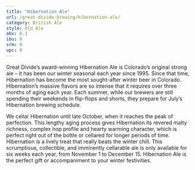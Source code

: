 ```yaml
---
title: "Hibernation Ale"
url: /great-divide-brewing/hibernation-ale/
category: British Ale
style: Old Ale
abv: 8.1
ibu: 0
srm: 0
upc: 0
---
```

Great Divide’s award-winning Hibernation Ale is Colorado’s original strong ale – it has been our winter seasonal each year since 1995. Since that time, Hibernation has become the most sought-after winter beer in Colorado. Hibernation’s massive flavors are so intense that it requires over three months of aging each year. Each summer, while our brewers are still spending their weekends in flip-flops and shorts, they prepare for July’s Hibernation brewing schedule.

We cellar Hibernation until late October, when it reaches the peak of perfection. This lengthy aging process gives Hibernation its revered malty richness, complex hop profile and hearty warming character, which is perfect right out of the bottle or cellared for longer periods of time. Hibernation is a lively treat that really beats the winter chill. This scrumptious, collectible, and imminently cellarable ale is only available for six weeks each year, from November 1 to December 15.  Hibernation Ale is the perfect gift or accompaniment to your winter festivities.

